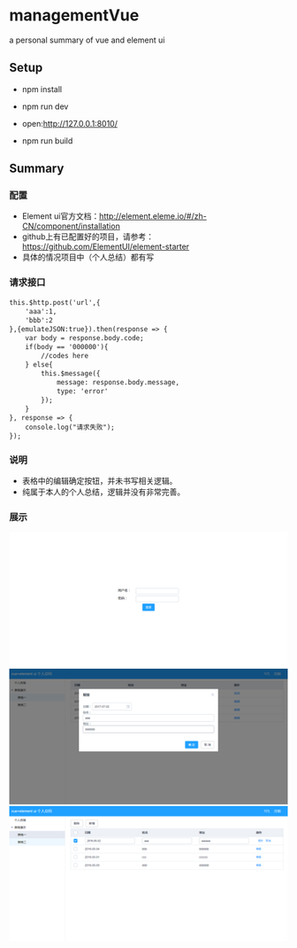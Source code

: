 # managementVue
a personal summary of vue and element ui

## Setup
- npm install
- npm run dev
- open:http://127.0.0.1:8010/

- npm run build

## Summary

### 配置
- Element ui官方文档：http://element.eleme.io/#/zh-CN/component/installation
- github上有已配置好的项目，请参考：https://github.com/ElementUI/element-starter
- 具体的情况项目中（个人总结）都有写

### 请求接口
```
this.$http.post('url',{
    'aaa':1,
    'bbb':2
},{emulateJSON:true}).then(response => {
	var body = response.body.code;
    if(body == '000000'){
        //codes here
    } else{
        this.$message({
            message: response.body.message,
            type: 'error'
        });
    }
}, response => {
    console.log("请求失败");
});

```

### 说明
- 表格中的编辑确定按钮，并未书写相关逻辑。
- 纯属于本人的个人总结，逻辑并没有非常完善。

### 展示
![](./imglogin.jpg)
![](./imgtable1.jpg)
![](./imgtable2.jpg)